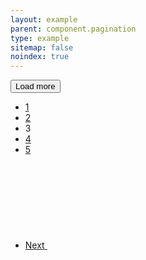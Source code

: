 ```yaml
---
layout: example
parent: component.pagination
type: example
sitemap: false
noindex: true
---
```


<nav class="ds_pagination" aria-label="Search result pages">
    <div class="ds_pagination__load-more">
        <button class="ds_button">Load more</button>
    </div>
    <ul class="ds_pagination__list">
        <li class="ds_pagination__item">
            <a class="ds_pagination__link" href="#">
                <span class="ds_pagination__link-label">1</span>
            </a>
        </li>
        <li class="ds_pagination__item">
            <a class="ds_pagination__link" href="#">
                <span class="ds_pagination__link-label">2</span>
            </a>
        </li>
        <li class="ds_pagination__item" aria-current="page">
            <span class="ds_pagination__link  ds_current">3</span>
        </li>
        <li class="ds_pagination__item">
            <a class="ds_pagination__link" href="#">
                <span class="ds_pagination__link-label">4</span>
            </a>
        </li>
        <li class="ds_pagination__item">
            <a class="ds_pagination__link" href="#">
                <span class="ds_pagination__link-label">5</span>
            </a>
        </li>
        <li class="ds_pagination__item">
            <a class="ds_pagination__link  ds_pagination__link--text  ds_pagination__link--icon" href="#">
                <span class="ds_pagination__link-label">Next</span>
                <svg class="ds_icon" aria-hidden="true" role="img">
                    <use href="/assets/images/icons/icons.stack.svg#chevron_right"></use>
                </svg>
            </a>
        </li>
    </ul>
</nav>
